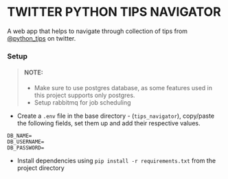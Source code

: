 # TWITTER PYTHON TIPS NAVIGATOR

A web app that helps to navigate through collection of tips from [@python_tips](https://twitter.com/python_tip) on twitter.

### Setup

> #### NOTE:
> - Make sure to use postgres database, as some features used in this project supports only postgres.
> - Setup rabbitmq for job scheduling

- Create a `.env` file in the base directory - (`tips_navigator`), copy/paste the following fields, set them up and add their respective values.
```
DB_NAME=
DB_USERNAME=
DB_PASSWORD=
```
- Install dependencies using `pip install -r requirements.txt` from the project directory